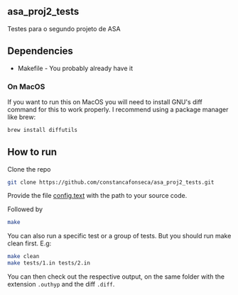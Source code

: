 ## asa_proj2_tests
Testes para o segundo projeto de ASA

## Dependencies

- Makefile - You probably already have it

### On MacOS
If you want to run this on MacOS you will need to install GNU's diff command for this to work properly. I recommend using a package manager like brew:
```bash
brew install diffutils
```

## How to run
Clone the repo
```bash
git clone https://github.com/constancafonseca/asa_proj2_tests.git
```
Provide the file [config.text](config.text) with the path to your source code.

Followed by
```bash
make
```
You can also run a specific test or a group of tests. But you should run make clean first. E.g:
```bash
make clean 
make tests/1.in tests/2.in
```
You can then check out the respective output, on the same folder with the extension `.outhyp` and the diff `.diff`.
